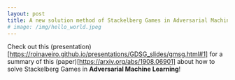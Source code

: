 ```yaml
---
layout: post
title: A new solution method of Stackelberg Games in Adversarial Machine Learning!
# image: /img/hello_world.jpeg
---
```


Check out this (presentation)[https://roinaveiro.github.io/presentations/GDSG_slides/gmsg.html#1] for a summary
of this (paper)[https://arxiv.org/abs/1908.06901] about how to solve Stackelberg Games in **Adversarial Machine
Learning**!

